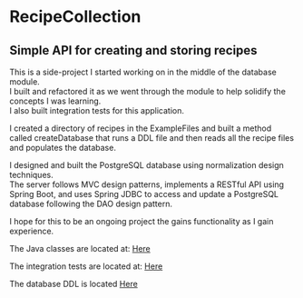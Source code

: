 # RecipeCollection
## Simple API for creating and storing recipes

This is a side-project I started working on in the middle of the database module.  
I built and refactored it as we went through the module to help solidify the concepts I was learning.  
I also built integration tests for this application. 

I created a directory of recipes in the ExampleFiles and built a method called createDatabase that runs a DDL file and then reads all the recipe files and populates the database.  


I designed and built the PostgreSQL database using normalization design techniques.  
The server follows MVC design patterns, implements a RESTful API using Spring Boot, and uses Spring JDBC to access and update a PostgreSQL database following the DAO design pattern.  

I hope for this to be an ongoing project the gains functionality as I gain experience.  

The Java classes are located at: [Here](recipe-collection-api/src/main/java/com/techelevator/Recipe_Collection/)

The integration tests are located at: [Here](recipe-collection-api/src/test/java/com/techelevator/Recipe_Collection/dao/)

The database DDL is located [Here](recipe-collection-api/src/test/resources/test-data.sql)
